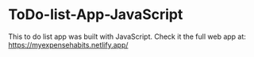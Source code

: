 # ToDo-list-App-JavaScript
This to do list app was built with JavaScript.
Check it the full web app at: https://myexpensehabits.netlify.app/
